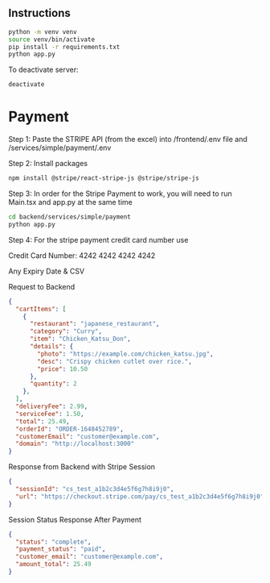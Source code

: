 ## Instructions
```bash
python -m venv venv
source venv/bin/activate
pip install -r requirements.txt
python app.py
```

To deactivate server:
```bash
deactivate
```

<h1>Payment</h1>

Step 1: Paste the STRIPE API (from the excel) into /frontend/.env file and /services/simple/payment/.env

Step 2: Install packages
```bash
npm install @stripe/react-stripe-js @stripe/stripe-js
```

Step 3: In order for the Stripe Payment to work, you will need to run Main.tsx and app.py at the same time
```bash
cd backend/services/simple/payment
python app.py
```

Step 4: For the stripe payment credit card number use
<p>Credit Card Number: 4242 4242 4242 4242</p>
<p>Any Expiry Date & CSV</p>


Request to Backend
```json
{
  "cartItems": [
    {
      "restaurant": "japanese_restaurant",
      "category": "Curry",
      "item": "Chicken_Katsu_Don",
      "details": {
        "photo": "https://example.com/chicken_katsu.jpg",
        "desc": "Crispy chicken cutlet over rice.",
        "price": 10.50
      },
      "quantity": 2
    },
  ],
  "deliveryFee": 2.99,
  "serviceFee": 1.50,
  "total": 25.49,
  "orderId": "ORDER-1648452789",
  "customerEmail": "customer@example.com",
  "domain": "http://localhost:3000"
}

```

Response from Backend with Stripe Session 
```json
{
  "sessionId": "cs_test_a1b2c3d4e5f6g7h8i9j0",
  "url": "https://checkout.stripe.com/pay/cs_test_a1b2c3d4e5f6g7h8i9j0"
}
```

Session Status Response After Payment
```json
{
  "status": "complete",
  "payment_status": "paid",
  "customer_email": "customer@example.com",
  "amount_total": 25.49
}
```